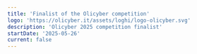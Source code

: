 ```yaml
---
title: 'Finalist of the Olicyber competition'
logo: 'https://olicyber.it/assets/loghi/logo-olicyber.svg'
description: 'Olicyber 2025 competition finalist'
startDate: '2025-05-26'
current: false
---
```

